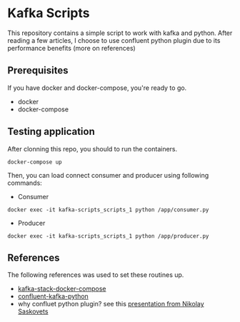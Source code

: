 # Kafka Scripts

This repository contains a simple script to work with kafka and python.
After reading a few articles, I choose to use confluent python plugin due to its performance benefits (more on references)

## Prerequisites

If you have docker and docker-compose, you're ready to go.

* docker
* docker-compose

## Testing application

After clonning this repo, you should to run the containers.

```
docker-compose up
```

Then, you can load connect consumer and producer using following commands:

* Consumer
```
docker exec -it kafka-scripts_scripts_1 python /app/consumer.py
```

* Producer
```
docker exec -it kafka-scripts_scripts_1 python /app/producer.py
```

## References

The following references was used to set these routines up.

* [kafka-stack-docker-compose](https://github.com/simplesteph/kafka-stack-docker-compose)
* [confluent-kafka-python](https://github.com/confluentinc/confluent-kafka-python)
* why confluet python plugin? see this [presentation from Nikolay Saskovets](https://piterpy.com/en/events/15330/materials/2686)

